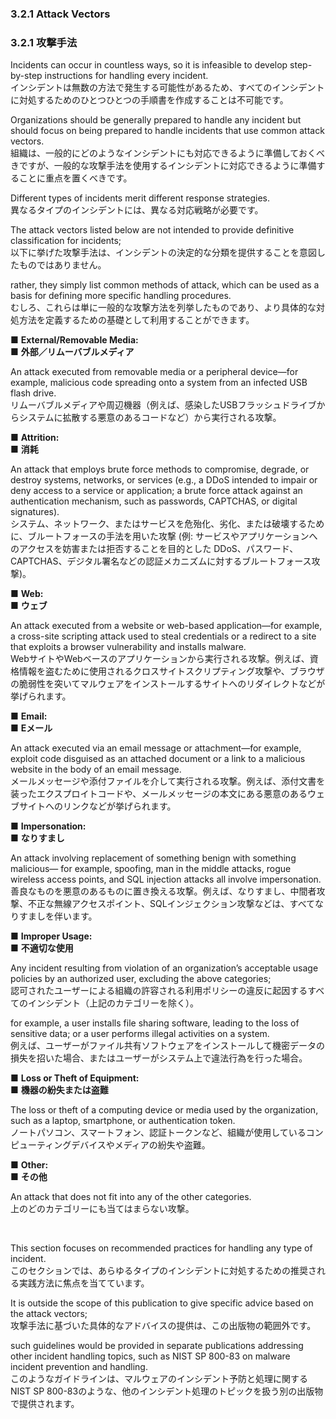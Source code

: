### 3.2.1 Attack Vectors
### 3.2.1 攻撃手法

Incidents can occur in countless ways, so it is infeasible to develop step-by-step instructions for handling every incident.  
インシデントは無数の方法で発生する可能性があるため、すべてのインシデントに対処するためのひとつひとつの手順書を作成することは不可能です。 

Organizations should be generally prepared to handle any incident but should focus on being prepared to handle incidents that use common attack vectors.  
組織は、一般的にどのようなインシデントにも対応できるように準備しておくべきですが、一般的な攻撃手法を使用するインシデントに対応できるように準備することに重点を置くべきです。 

Different types of incidents merit different response strategies.  
異なるタイプのインシデントには、異なる対応戦略が必要です。 

The attack vectors listed below are not intended to provide definitive classification for incidents;  
以下に挙げた攻撃手法は、インシデントの決定的な分類を提供することを意図したものではありません。 

rather, they simply list common methods of attack, which can be used as a basis for defining more specific handling procedures.  
むしろ、これらは単に一般的な攻撃方法を列挙したものであり、より具体的な対処方法を定義するための基礎として利用することができます。  


■ **External/Removable Media:**  
■ **外部／リムーバブルメディア**

An attack executed from removable media or a peripheral device—for example, malicious code spreading onto a system from an infected USB flash drive.  
リムーバブルメディアや周辺機器（例えば、感染したUSBフラッシュドライブからシステムに拡散する悪意のあるコードなど）から実行される攻撃。 

■ **Attrition:**  
■ **消耗**

An attack that employs brute force methods to compromise, degrade, or destroy systems, networks, or services (e.g., a DDoS intended to impair or deny access to a service or application;  a brute force attack against an authentication mechanism, such as passwords, CAPTCHAS, or digital signatures).  
システム、ネットワーク、またはサービスを危殆化、劣化、または破壊するために、ブルートフォースの手法を用いた攻撃 (例: サービスやアプリケーションへのアクセスを妨害または拒否することを目的とした DDoS、パスワード、CAPTCHAS、デジタル署名などの認証メカニズムに対するブルートフォース攻撃)。 


■ **Web:**  
■ **ウェブ**  

An attack executed from a website or web-based application—for example, a cross-site scripting attack used to steal credentials or a redirect to a site that exploits a browser vulnerability and installs malware.  
WebサイトやWebベースのアプリケーションから実行される攻撃。例えば、資格情報を盗むために使用されるクロスサイトスクリプティング攻撃や、ブラウザの脆弱性を突いてマルウェアをインストールするサイトへのリダイレクトなどが挙げられます。 

■ **Email:**  
■ **Eメール**


An attack executed via an email message or attachment—for example, exploit code disguised as an attached document or a link to a malicious website in the body of an email message.  
メールメッセージや添付ファイルを介して実行される攻撃。例えば、添付文書を装ったエクスプロイトコードや、メールメッセージの本文にある悪意のあるウェブサイトへのリンクなどが挙げられます。

■ **Impersonation:**  
■ **なりすまし**


An attack involving replacement of something benign with something malicious— for example, spoofing, man in the middle attacks, rogue wireless access points, and SQL injection attacks all involve impersonation.  
善良なものを悪意のあるものに置き換える攻撃。例えば、なりすまし、中間者攻撃、不正な無線アクセスポイント、SQLインジェクション攻撃などは、すべてなりすましを伴います。

■ **Improper Usage:**  
■ **不適切な使用**

Any incident resulting from violation of an organization’s acceptable usage policies by an authorized user, excluding the above categories;  
認可されたユーザーによる組織の許容される利用ポリシーの違反に起因するすべてのインシデント（上記のカテゴリーを除く）。 

for example, a user installs file sharing software, leading to the loss of sensitive data; or a user performs illegal activities on a system.   
例えば、ユーザーがファイル共有ソフトウェアをインストールして機密データの損失を招いた場合、またはユーザーがシステム上で違法行為を行った場合。 

■ **Loss or Theft of Equipment:**  
■ **機器の紛失または盗難**  

The loss or theft of a computing device or media used by the organization, such as a laptop, smartphone, or authentication token.  
ノートパソコン、スマートフォン、認証トークンなど、組織が使用しているコンピューティングデバイスやメディアの紛失や盗難。

■ **Other:**  
■ **その他**

An attack that does not fit into any of the other categories.  
上のどのカテゴリーにも当てはまらない攻撃。

<br/>

This section focuses on recommended practices for handling any type of incident.  
このセクションでは、あらゆるタイプのインシデントに対処するための推奨される実践方法に焦点を当てています。 

It is outside the scope of this publication to give specific advice based on the attack vectors;  
攻撃手法に基づいた具体的なアドバイスの提供は、この出版物の範囲外です。

such guidelines would be provided in separate publications addressing other incident handling topics, such as NIST SP 800-83 on malware incident prevention and handling.  
このようなガイドラインは、マルウェアのインシデント予防と処理に関するNIST SP 800-83のような、他のインシデント処理のトピックを扱う別の出版物で提供されます。